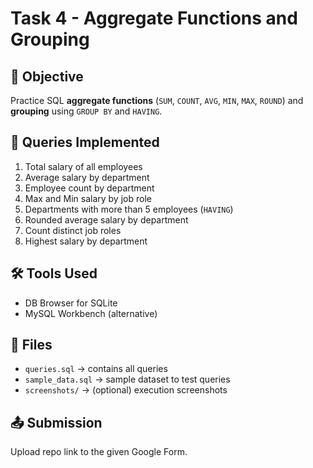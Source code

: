 # Task 4 - Aggregate Functions and Grouping

## 📌 Objective
Practice SQL **aggregate functions** (`SUM`, `COUNT`, `AVG`, `MIN`, `MAX`, `ROUND`) and **grouping** using `GROUP BY` and `HAVING`.

## 🚀 Queries Implemented
1. Total salary of all employees  
2. Average salary by department  
3. Employee count by department  
4. Max and Min salary by job role  
5. Departments with more than 5 employees (`HAVING`)  
6. Rounded average salary by department  
7. Count distinct job roles  
8. Highest salary by department  

## 🛠️ Tools Used
- DB Browser for SQLite  
- MySQL Workbench (alternative)

## 📂 Files
- `queries.sql` → contains all queries  
- `sample_data.sql` → sample dataset to test queries  
- `screenshots/` → (optional) execution screenshots  

## 📤 Submission
Upload repo link to the given Google Form.
